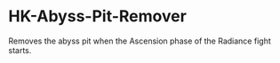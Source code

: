 # HK-Abyss-Pit-Remover
Removes the abyss pit when the Ascension phase of the Radiance fight starts.
